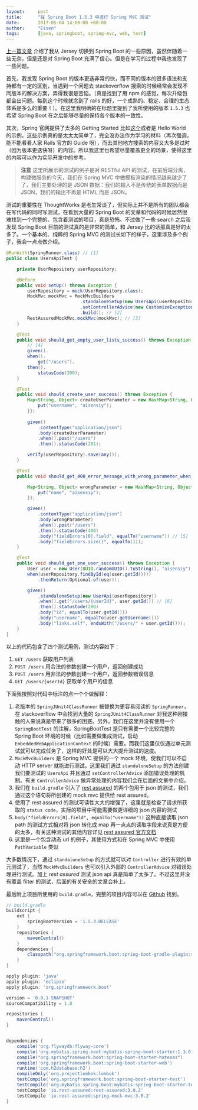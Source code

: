 ```yaml
---
layout:     post
title:      "在 Spring Boot 1.5.3 中进行 Spring MVC 测试"
date:       2017-05-04 14:00:00 +08:00
author:     "Eisen"
tags:       [java, springboot, spring-mvc, web, test]
---
```


[上一篇文章](/spring-boot-get-started) 介绍了我从 Jersey 切换到 Spring Boot 的一些原因，虽然伴随着一些无奈，但是还是对 Spring Boot 充满了信心。但是在学习的过程中我也发现了一些问题。

首先，我发现 Spring Boot 的版本更迭非常的快，而不同的版本的很多语法和支持都有一定的区别，当遇到一个问题去 stackoverflow 搜索的时候经常会发现不同版本的解决方案，弄得我很是苦恼。（真是找到了用 npm 的感觉，每次升级包都会出问题。每到这个时候就念到了 rails 的好，一个成熟的、稳定、合理的生态体系是多么的重要！）。在这里我明确的在标题里提到了我所使用的版本 `1.5.3` 也希望 Spring Boot 在之后能够尽量的保持各个版本的一致性。

其次，Spring 官网提供了太多的 Getting Started 比如[这个](https://spring.io/guides/gs/rest-service/)或者是 Hello World 的示例。这些示例真的是太太太简单了，完全没办法作为学习的材料（再次强调，能不能看看人家 Rails 官方的 Guide 呀），而去其他地方搜索的内容又大多是过时（因为版本更迭快呀）的内容。所以我这里也希望尽量覆盖更全的场景，使得这里的内容可以作为实际开发中的参考。

>**注意** 这里所展示的测试的例子是对 RESTful API 的测试，在前后端分离，构建微服务的今天，我们在 Spring MVC 中做模板渲染的情况越来越少了了，我们主要处理的是 JSON 数据：我们的输入不是传统的表单数据而是 JSON，我们的输出不再是 HTML 而是 JSON。

测试的重要性在 ThoughtWorks 是老生常谈了，但实际上并不是所有的团队都会在写代码的同时写测试，在看到大量的 Spring Boot 的文章和代码的时候居然很难找到一个完整的、包含着测试的项目，真是恐怖。不过做了一些 search 之后我发现 Spring Boot 目前的测试真的是非常的简单，和 Jersey 比的话那真是好的太多了。一个基本的、纯粹的 Spring MVC 的测试长如下的样子，这里涉及多个例子，我会一点点做介绍。

```java
@RunWith(SpringRunner.class) // [1]
public class UsersApiTest {

    private UserRepository userRepository;

    @Before
    public void setUp() throws Exception {
        userRepository = mock(UserRepository.class);
        MockMvc mockMvc = MockMvcBuilders
                            .standaloneSetup(new UsersApi(userRepository))
                            .setControllerAdvice(new CustomizeExceptionHandler())
                            .build(); // [2]
        RestAssuredMockMvc.mockMvc(mockMvc); // [3]
    }

    @Test
    public void should_get_empty_user_lists_success() throws Exception {
        // [4]
        given().
        when().
            get("/users").
        then().
            statusCode(200);
    }

    @Test
    public void should_create_user_success() throws Exception {
        Map<String, Object> createUserParameter = new HashMap<String, Object>() {{
            put("username", "aisensiy");
        }};
        
        given() 
            .contentType("application/json")
            .body(createUserParameter)
            .when().post("/users")
            .then().statusCode(201);

        verify(userRepository).save(any()); 
    }

    @Test
    public void should_get_400_error_message_with_wrong_parameter_when_create_user() throws Exception {

        Map<String, Object> wrongParameter = new HashMap<String, Object>() {{
            put("name", "aisensiy");
        }};

        given()
            .contentType("application/json")
            .body(wrongParameter)
            .when().post("/users")
            .then().statusCode(400)
            .body("fieldErrors[0].field", equalTo("username")) // [5]
            .body("fieldErrors.size()", equalTo(1));
    }

    @Test
    public void should_get_one_user_success() throws Exception {
        User user = new User(UUID.randomUUID().toString(), "aisensiy");
        when(userRepository.findById(eq(user.getId())))
            .thenReturn(Optional.of(user));

        given()
            .standaloneSetup(new UserApi(userRepository)) 
            .when().get("/users/{userId}", user.getId()) // [6]
            .then().statusCode(200)
            .body("id", equalTo(user.getId()))
            .body("username", equalTo(user.getUsername()))
            .body("links.self", endsWith("/users/" + user.getId()));
    }
}
```

以上的代码包含了四个测试用例，测试内容如下：

1. `GET /users` 获取用户列表
2. `POST /users` 用合法的参数创建一个用户，返回创建成功
3. `POST /users` 用非法的参数创建一个用户，返回参数错误信息
4. `GET /users/{userId}` 获取单个用户的信息

下面我按照对代码中标注的点一个个做解释：

1. 老版本的 `SpringJUnit4ClassRunner` 被替换为更容易阅读的 `SpringRunner`，在 stackoverflow 中会找到大量的 `SpringJUnit4ClassRunner` 对我这种刚接触的人来说真是带来了很多的困惑。另外，我们在这里并没有使用一个 `SpringBootTest` 的注解，SpringBootTest 是只有需要一个比较完整的 Spring Boot 环境的时候（比如需要做集成测试，启动 `EmbeddedWebApplicationContext` 的时候）需要。而我们这里仅仅通过单元测试就可以完成任务了，这样的好处是可以大大提升测试的速度。
2. `MockMvcBuilders` 是 Spring MVC 提供的一个 mock 环境，使我们可以不启动 HTTP server 就能进行测试。这里我们通过 `standaloneSetup` 的方法创建我们要测试的 `UsersApi` 并且通过 `setControllerAdvice` 添加错误处理的机制。有关 `ControllerAdvice` 做异常处理的内容我们会在后面的文章中介绍。
3. 我们在 `build.gradle` 引入了 [rest assured](https://rest-assured.io/) 的两个包用于 json 的测试，我们通过这个语句将所创建的 mock mvc 提供给 rest assured。
4. 使用了 rest assured 的测试可读性大大的增强了，这里就是检查了请求所获取的 `status code`，实际的项目中可能需要做更详细的 json 内容的测试
5. `body("fieldErrors[0].field", equalTo("username"))` 这种直接读取 json path 的测试方式相对将 json 转化成 map 再一点点的读取字段来说真是方便的太多，有关这种测试的其他内容详见 [rest assured 官方文档](https://github.com/rest-assured/rest-assured/wiki/Usage)
6. 这里是一个包含动态 url 的例子，其使用方式和在 Spring MVC 中使用 `PathVariable` 类似

大多数情况下，通过 `standaloneSetup` 的方式就可以对 `Controller` 进行有效的单元测试了，当然 `MockMvcBuilders` 也可以引入外部的 `ControllerAdvice` 对错误处理进行测试。加上 *rest assured* 测试 json api 真是简单了太多了。不过这里并没有覆盖 filter 的测试，后面的有关安全的文章会补上。

最后附上项目所使用的 `build.gradle`，完整的项目内容可以在 [Github](https://github.com/aisensiy/demo-for-springmvc-and-mybatis) 找到。

```groovy
// build.gradle
buildscript {
    ext {
        springBootVersion = '1.5.3.RELEASE'
    }
    repositories {
        mavenCentral()
    }
    dependencies {
        classpath("org.springframework.boot:spring-boot-gradle-plugin:${springBootVersion}")
    }
}

apply plugin: 'java'
apply plugin: 'eclipse'
apply plugin: 'org.springframework.boot'

version = '0.0.1-SNAPSHOT'
sourceCompatibility = 1.8

repositories {
    mavenCentral()
}


dependencies {
    compile('org.flywaydb:flyway-core')
    compile('org.mybatis.spring.boot:mybatis-spring-boot-starter:1.3.0')
    compile("org.springframework.boot:spring-boot-starter-hateoas")
    compile('org.springframework.boot:spring-boot-starter-web')
    runtime('com.h2database:h2')
    compileOnly('org.projectlombok:lombok')
    testCompile('org.springframework.boot:spring-boot-starter-test')
    testCompile('org.mybatis.spring.boot:mybatis-spring-boot-starter-test:1.3.0')
    testCompile 'io.rest-assured:rest-assured:3.0.2'
    testCompile 'io.rest-assured:spring-mock-mvc:3.0.2'
}
```

